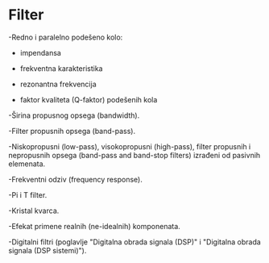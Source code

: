 # Filter

-Redno i paralelno podešeno kolo:
- impendansa
- frekventna karakteristika
- rezonantna frekvencija     	 

- faktor kvaliteta (Q-faktor) podešenih kola 
	 

-Širina propusnog opsega (bandwidth).

-Filter propusnih opsega (band-pass).

-Niskopropusni (low-pass), visokopropusni (high-pass), filter propusnih i nepropusnih opsega (band-pass and band-stop filters) izrađeni od pasivnih elemenata.

-Frekventni odziv (frequency response).

-Pi i T filter.

-Kristal kvarca.

-Efekat primene realnih (ne-idealnih) komponenata.

-Digitalni filtri (poglavlje "Digitalna obrada signala (DSP)" i "Digitalna obrada signala (DSP sistemi)").	
